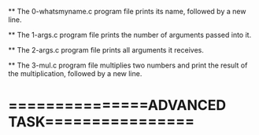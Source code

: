 ** The 0-whatsmyname.c program file prints its name, followed by a new line.

** The 1-args.c program file prints the number of arguments passed into it.

** The 2-args.c program file prints all arguments it receives.

** The 3-mul.c program file multiplies two numbers and print the result of the multiplication, followed by a new line.



===============ADVANCED TASK================
============================================


